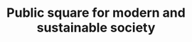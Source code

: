---
pid: PT140
title: Public square for modern and sustainable society
location_transcription: 
zipcode: 
outside_phl: 
neighborhood: 
age: 
age_range: 
instagram: 
image_file_name: PT_140.jpg
proposal_transcription: 
topic: Sustainability
topic_summary: '0'
type: Park
keywords_other: 
credit: 
image_labels: 
twitter: 
facebook: 
permalink: "/monuments/pt140/"
layout: item-page
---